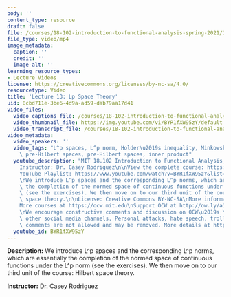 ```yaml
---
body: ''
content_type: resource
draft: false
file: /courses/18-102-introduction-to-functional-analysis-spring-2021/18102-sp21-lecture-13_360p_16_9.mp4
file_type: video/mp4
image_metadata:
  caption: ''
  credit: ''
  image-alt: ''
learning_resource_types:
- Lecture Videos
license: https://creativecommons.org/licenses/by-nc-sa/4.0/
resourcetype: Video
title: 'Lecture 13: Lp Space Theory'
uid: 8cbd711e-3be6-4d9a-ad59-dab79aa17d41
video_files:
  video_captions_file: /courses/18-102-introduction-to-functional-analysis-spring-2021/1Hzbdb-O40Iqxf8EOinAVeCFqX4zsdBRy_transcript.webvtt
  video_thumbnail_file: https://img.youtube.com/vi/BYR1fXW95zY/default.jpg
  video_transcript_file: /courses/18-102-introduction-to-functional-analysis-spring-2021/1Hzbdb-O40Iqxf8EOinAVeCFqX4zsdBRy_transcript.pdf
video_metadata:
  video_speakers: ''
  video_tags: "L^p spaces, L^p norm, Holder\u2019s inequality, Minkowski inequality,\
    \ pre-Hilbert spaces, pre-Hilbert spaces, inner product"
  youtube_description: "MIT 18.102 Introduction to Functional Analysis, Spring 2021\n\
    Instructor: Dr. Casey Rodriguez\n\nView the complete course: https://ocw.mit.edu/courses/18-102-introduction-to-functional-analysis-spring-2021/\n\
    YouTube Playlist: https://www.youtube.com/watch?v=BYR1fXW95zY&list=PLUl4u3cNGP63micsJp_--fRAjZXPrQzW_&index=13\n\
    \nWe introduce L^p spaces and the corresponding L^p norms, which are essentially\
    \ the completion of the normed space of continuous functions under the L^p norm\
    \ (see the exercises). We then move on to our third unit of the course: Hilbert\
    \ space theory.\n\nLicense: Creative Commons BY-NC-SA\nMore information at https://ocw.mit.edu/terms\n\
    More courses at https://ocw.mit.edu\nSupport OCW at http://ow.ly/a1If50zVRlQ\n\
    \nWe encourage constructive comments and discussion on OCW\u2019s YouTube and\
    \ other social media channels. Personal attacks, hate speech, trolling, and inappropriate\
    \ comments are not allowed and may be removed. More details at https://ocw.mit.edu/comments."
  youtube_id: BYR1fXW95zY
---
```

**Description:** We introduce L^p spaces and the corresponding L^p norms, which are essentially the completion of the normed space of continuous functions under the L^p norm (see the exercises). We then move on to our third unit of the course: Hilbert space theory.

**Instructor:** Dr. Casey Rodriguez